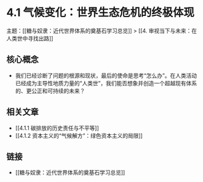 # 4.1 气候变化：世界生态危机的终极体现

主题：[[糖与奴隶：近代世界体系的奠基石学习总览]] > [[4. 审视当下与未来：在人类世中寻找出路]]

## 核心概念

- 我们已经诊断了问题的根源和现状，最后的使命是思考“怎么办”。在人类活动已经成为主导性地质力量的“人类世”，我们能否想象并创造一个超越现有体系的、更公正和可持续的未来？

## 相关文章

- [[4.1.1 碳排放的历史责任与不平等]]
- [[4.1.2 资本主义的“气候解方”：绿色资本主义的局限]]

## 链接

- [[糖与奴隶：近代世界体系的奠基石学习总览]]
